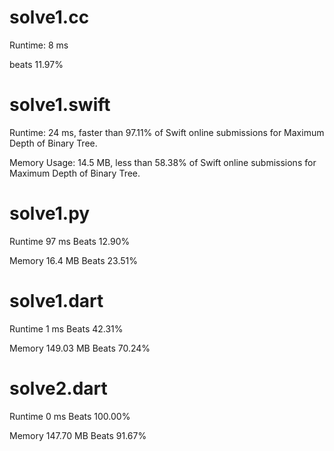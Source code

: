 # solve1.cc
 
Runtime: 8 ms

beats 11.97%

# solve1.swift

Runtime: 24 ms, faster than 97.11% of Swift online submissions for Maximum Depth of Binary Tree.

Memory Usage: 14.5 MB, less than 58.38% of Swift online submissions for Maximum Depth of Binary Tree.

# solve1.py

Runtime 97 ms Beats 12.90%

Memory 16.4 MB Beats 23.51%

# solve1.dart

Runtime 1 ms Beats 42.31%

Memory 149.03 MB Beats 70.24%

# solve2.dart

Runtime 0 ms Beats 100.00%

Memory 147.70 MB Beats 91.67%
